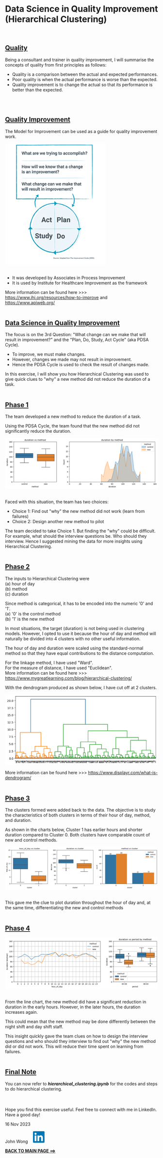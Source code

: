# **Data Science in Quality Improvement (Hierarchical Clustering)**
<br>

## <u>**Quality**</u>

Being a consultant and trainer in quality improvement, I will summarise the concepts of quality from first principles as follows:
* Quality is a comparison between the actual and expected performances.
* Poor quality is when the actual performance is worse than the expected.
* Quality improvement is to change the actual so that its performance is better than the expected.
<br>
<br>

## <u>**Quality Improvement**</u>

The Model for Improvement can be used as a guide for quality improvement work.

<img src='model_for_improvement.png' height='400'>
<br>
<br>

* It was developed by Associates in Process Improvement
* It is used by Institute for Healthcare Improvement as the framework

More information can be found here >>> https://www.ihi.org/resources/how-to-improve and https://www.apiweb.org/
<br>
<br>

## <u>**Data Science in Quality Improvement**</u>

The focus is on the 3rd Question: "What change can we make that will result in improvement?" and the "Plan, Do, Study, Act Cycle" (aka PDSA Cycle).
* To improve, we must make changes.
* However, changes we made may not result in improvement.
* Hence the PDSA Cycle is used to check the result of changes made.

In this exercise, I will show you how Hierarchical Clustering was used to give quick clues to "why" a new method did not reduce the duration of a task.
<br>
<br>

## <u>**Phase 1**</u>

The team developed a new method to reduce the duration of a task.

Using the PDSA Cycle, the team found that the new method did not significantly reduce the duration.

<img src='phase_01.png'>
<br>
<br>

Faced with this situation, the team has two choices:
* Choice 1: Find out "why" the new method did not work (learn from failures)
* Choice 2: Design another new method to pilot

The team decided to take Choice 1. But finding the "why" could be difficult. For example, what should the interview questions be. Who should they interview. Hence I suggested mining the data for more insights using Hierarchical Clustering.
<br>
<br>

## <u>**Phase 2**</u>

The inputs to Hierarchical Clustering were  
(a) hour of day  
(b) method  
(c) duration  

Since method is categorical, it has to be encoded into the numeric '0' and '1'.  
(a) '0' is the control method  
(b) '1' is the new method  

In most situations, the target (duration) is not being used in clustering models. However, I opted to use it because the hour of day and method will naturally be divided into 4 clusters with no other useful information.

The hour of day and duration were scaled using the standard-normal method so that they have equal contributions to the distance computation.

For the linkage method, I have used "Ward".  
For the measure of distance, I have used "Euclidean".  
More information can be found here >>> https://www.mygreatlearning.com/blog/hierarchical-clustering/

With the dendrogram produced as shown below, I have cut off at 2 clusters.

<img src='phase_02.png'>

More information can be found here >>> https://www.displayr.com/what-is-dendrogram/
<br>
<br>

## <u>**Phase 3**</u>

The clusters formed were added back to the data. The objective is to study the characteristics of both clusters in terms of their hour of day, method, and duration.

As shown in the charts below, Cluster 1 has earlier hours and shorter duration compared to Cluster 0. Both clusters have comparable count of new and control methods.

<img src='phase_03.png'>
<br>
<br>

This gave me the clue to plot duration throughout the hour of day and, at the same time, differentiating the new and control methods
<br>
<br>

## <u>**Phase 4**</u>

<img src='phase_04.png'>
<br>
<br>

From the line chart, the new method did have a significant reduction in duration in the early hours. However, in the later hours, the duration increases again.

This could mean that the new method may be done differently between the night shift and day shift staff.

This insight quickly gave the team clues on how to design the interview questions and who should they interview to find out "why" the new method did or did not work. This will reduce their time spent on learning from failures.
<br>
<br>

## <u>**Final Note**</u>

You can now refer to ***hierarchical_clustering.ipynb*** for the codes and steps to do hierarchical clustering.
<br>
<br>
<br>
<br>
Hope you find this exercise useful. Feel free to connect with me in LinkedIn. Have a good day!

16 Nov 2023

John Wong &nbsp;&nbsp; [<img src='linkedin.png' height="40"/>](https://www.linkedin.com/in/wongchikeongjohn)
<br>

**[BACK TO MAIN PAGE ==>](https://github.com/johnwck/my_da_ds_work/tree/master)**
<br>
